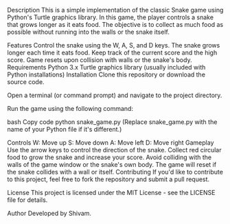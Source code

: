 Description
This is a simple implementation of the classic Snake game using Python's Turtle graphics library. In this game, the player controls a snake that grows longer as it eats food. The objective is to collect as much food as possible without running into the walls or the snake itself.

Features
Control the snake using the W, A, S, and D keys.
The snake grows longer each time it eats food.
Keep track of the current score and the high score.
Game resets upon collision with walls or the snake's body.
Requirements
Python 3.x
Turtle graphics library (usually included with Python installations)
Installation
Clone this repository or download the source code.

Open a terminal (or command prompt) and navigate to the project directory.

Run the game using the following command:

bash
Copy code
python snake_game.py
(Replace snake_game.py with the name of your Python file if it's different.)

Controls
W: Move up
S: Move down
A: Move left
D: Move right
Gameplay
Use the arrow keys to control the direction of the snake.
Collect red circular food to grow the snake and increase your score.
Avoid colliding with the walls of the game window or the snake's own body.
The game will reset if the snake collides with a wall or itself.
Contributing
If you'd like to contribute to this project, feel free to fork the repository and submit a pull request.

License
This project is licensed under the MIT License - see the LICENSE file for details.

Author
Developed by Shivam.
